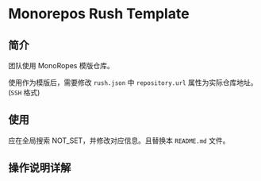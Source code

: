 # Monorepos Rush Template

## 简介

团队使用 MonoRopes 模版仓库。

使用作为模版后，需要修改 `rush.json` 中 `repository.url` 属性为实际仓库地址。(`SSH` 格式)

## 使用

应在全局搜索 NOT_SET，并修改对应信息。且替换本 `README.md` 文件。

## 操作说明详解

<!-- TODO 补充操作说明 -->
